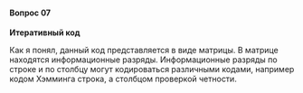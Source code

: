 #### Вопрос 07

**Итеративный код**

Как я понял, данный код представляется в виде матрицы. В матрице находятся информационные разряды. Информационные разряды по строке и по столбцу могут кодироваться различными кодами, например кодом Хэмминга строка, а столбцом проверкой четности.

